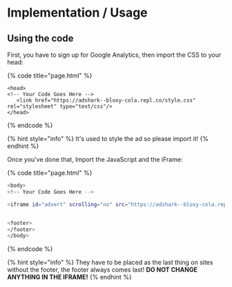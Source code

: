 # Implementation / Usage

## Using the code

First, you have to sign up for Google Analytics, then import the CSS to your head:

{% code title="page.html" %}
```markup
<head>
<!-- Your Code Goes Here -->
   <link href="https://adshark--bloxy-cola.repl.co/style.css" rel="stylesheet" type="text/css"/>
</head>

```
{% endcode %}

{% hint style="info" %}
It's used to style the ad so please import it!
{% endhint %}

Once you've done that, Import the JavaScript and the iFrame:

{% code title="page.html" %}
```bash
<body>
<!-- Your Code Goes Here -->

<iframe id="advert" scrolling="no" src="https://adshark--bloxy-cola.repl.co/ads.html">


<footer>
</footer>
</body>
```
{% endcode %}

{% hint style="info" %}
They have to be placed as the last thing on sites without the footer, the footer always comes last! **DO NOT CHANGE ANYTHING IN THE IFRAME!**
{% endhint %}

